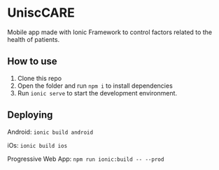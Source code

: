 # UniscCARE

Mobile app made with Ionic Framework to control factors related to the health of patients.

## How to use
1) Clone this repo
2) Open the folder and run `npm i` to install dependencies
3) Run `ionic serve` to start the development environment.

## Deploying

Android: `ionic build android`

iOs: `ionic build ios`

Progressive Web App: `npm run ionic:build -- --prod`
